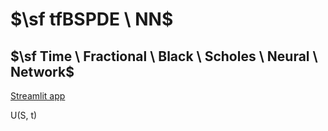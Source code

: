 # $\sf tfBSPDE \ NN$
## $\sf Time \ Fractional \ Black \ Scholes \ Neural \ Network$
[Streamlit app](https://quant-research-project.streamlit.app)

$\textsf{U(S, t)}$

